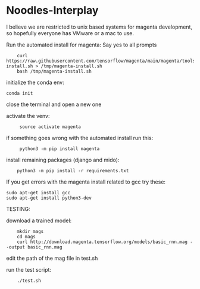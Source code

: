 # Noodles-Interplay

I believe we are restricted to unix based systems for magenta development, so hopefully everyone has VMware or a mac to use.

Run the automated install for magenta: 
        Say yes to all prompts

        curl https://raw.githubusercontent.com/tensorflow/magenta/main/magenta/tools/magenta-install.sh > /tmp/magenta-install.sh
        bash /tmp/magenta-install.sh

initialize the conda env:

    conda init
    
close the terminal and open a new one

activate the venv:

         source activate magenta
           
  if something goes wrong with the automated install run this:
   
         python3 -m pip install magenta

install remaining packages (django and mido):

        python3 -m pip install -r requirements.txt
    
    
    
    
If you get errors with the magenta install related to gcc try these:

    sudo apt-get install gcc
    sudo apt-get install python3-dev


TESTING:

download a trained model:
        
        mkdir mags
        cd mags
        curl http://download.magenta.tensorflow.org/models/basic_rnn.mag --output basic_rnn.mag
        
        
edit the path of the mag file in test.sh


run the test script:

        ./test.sh
